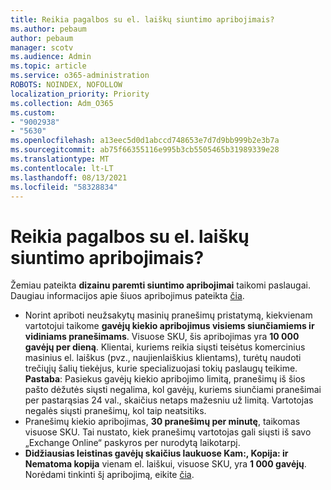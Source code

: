 ```yaml
---
title: Reikia pagalbos su el. laiškų siuntimo apribojimais?
ms.author: pebaum
author: pebaum
manager: scotv
ms.audience: Admin
ms.topic: article
ms.service: o365-administration
ROBOTS: NOINDEX, NOFOLLOW
localization_priority: Priority
ms.collection: Adm_O365
ms.custom:
- "9002938"
- "5630"
ms.openlocfilehash: a13eec5d0d1abccd748653e7d7d9bb999b2e3b7a
ms.sourcegitcommit: ab75f66355116e995b3cb5505465b31989339e28
ms.translationtype: MT
ms.contentlocale: lt-LT
ms.lasthandoff: 08/13/2021
ms.locfileid: "58328834"
---
```

# <a name="need-help-with-email-sending-limits"></a>Reikia pagalbos su el. laiškų siuntimo apribojimais?

Žemiau pateikta **dizainu paremti siuntimo apribojimai** taikomi paslaugai. Daugiau informacijos apie šiuos apribojimus pateikta [čia](https://docs.microsoft.com/office365/servicedescriptions/exchange-online-service-description/exchange-online-limits#receiving-and-sending-limits).

- Norint apriboti neužsakytų masinių pranešimų pristatymą, kiekvienam vartotojui taikome **gavėjų kiekio apribojimus visiems siunčiamiems ir vidiniams pranešimams**. Visuose SKU, šis apribojimas yra **10 000 gavėjų per dieną**.  Klientai, kuriems reikia siųsti teisėtus komercinius masinius el. laiškus (pvz., naujienlaiškius klientams), turėtų naudoti trečiųjų šalių tiekėjus, kurie specializuojasi tokių paslaugų teikime.
    **Pastaba**: Pasiekus gavėjų kiekio apribojimo limitą, pranešimų iš šios pašto dėžutės siųsti negalima, kol gavėjų, kuriems siunčiami pranešimai per pastarąsias 24 val., skaičius netaps mažesniu už limitą. Vartotojas negalės siųsti pranešimų, kol taip neatsitiks.
- Pranešimų kiekio apribojimas, **30 pranešimų per minutę**, taikomas visuose SKU. Tai nustato, kiek pranešimų vartotojas gali siųsti iš savo „Exchange Online“ paskyros per nurodytą laikotarpį.
- **Didžiausias leistinas gavėjų skaičius laukuose Kam:, Kopija: ir Nematoma kopija** vienam el. laiškui, visuose SKU, yra **1 000 gavėjų**. Norėdami tinkinti šį apribojimą, eikite [čia](https://techcommunity.microsoft.com/t5/exchange-team-blog/customizable-recipient-limits-in-office-365/ba-p/1183228).
